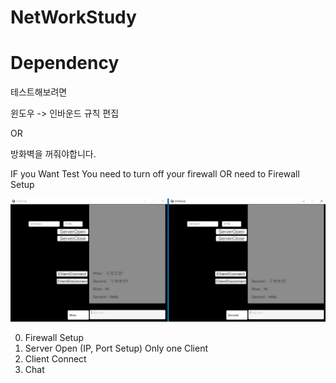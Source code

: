 # NetWorkStudy

# Dependency

테스트해보려면

윈도우 -> 인바운드 규칙 편집

OR

방화벽을 꺼줘야합니다.

IF you Want Test 
You need to turn off your firewall OR need to Firewall Setup

![img](./ChatReadmeImage/ChatStudy.png)

0. Firewall Setup
1. Server Open (IP, Port Setup) Only one Client
2. Client Connect
3. Chat
